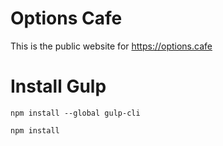 # Options Cafe

This is the public website for https://options.cafe

# Install Gulp

`npm install --global gulp-cli`

`npm install`

